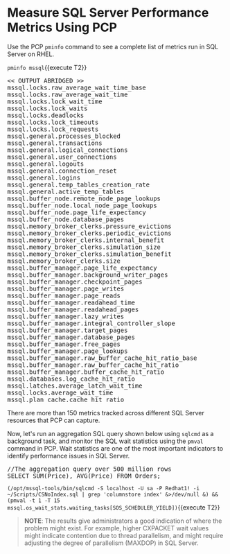 # Measure SQL Server Performance Metrics Using PCP

Use the PCP `pminfo` command to see a complete list of metrics run in SQL Server on RHEL.

`pminfo mssql`{{execute T2}}

<pre class="file">
<< OUTPUT ABRIDGED >>
mssql.locks.raw_average_wait_time_base
mssql.locks.raw_average_wait_time
mssql.locks.lock_wait_time
mssql.locks.lock_waits
mssql.locks.deadlocks
mssql.locks.lock_timeouts
mssql.locks.lock_requests
mssql.general.processes_blocked
mssql.general.transactions
mssql.general.logical_connections
mssql.general.user_connections
mssql.general.logouts
mssql.general.connection_reset
mssql.general.logins
mssql.general.temp_tables_creation_rate
mssql.general.active_temp_tables
mssql.buffer_node.remote_node_page_lookups
mssql.buffer_node.local_node_page_lookups
mssql.buffer_node.page_life_expectancy
mssql.buffer_node.database_pages
mssql.memory_broker_clerks.pressure_evictions
mssql.memory_broker_clerks.periodic_evictions
mssql.memory_broker_clerks.internal_benefit
mssql.memory_broker_clerks.simulation_size
mssql.memory_broker_clerks.simulation_benefit
mssql.memory_broker_clerks.size
mssql.buffer_manager.page_life_expectancy
mssql.buffer_manager.background_writer_pages
mssql.buffer_manager.checkpoint_pages
mssql.buffer_manager.page_writes
mssql.buffer_manager.page_reads
mssql.buffer_manager.readahead_time
mssql.buffer_manager.readahead_pages
mssql.buffer_manager.lazy_writes
mssql.buffer_manager.integral_controller_slope
mssql.buffer_manager.target_pages
mssql.buffer_manager.database_pages
mssql.buffer_manager.free_pages
mssql.buffer_manager.page_lookups
mssql.buffer_manager.raw_buffer_cache_hit_ratio_base
mssql.buffer_manager.raw_buffer_cache_hit_ratio
mssql.buffer_manager.buffer_cache_hit_ratio
mssql.databases.log_cache_hit_ratio
mssql.latches.average_latch_wait_time
mssql.locks.average_wait_time
mssql.plan_cache.cache_hit_ratio
</pre>

There are more than 150 metrics tracked across different SQL Server resources that PCP can capture. 

Now, let's run an aggregation SQL query shown below using `sqlcmd` as a background task, and monitor the SQL wait statistics using the `pmval` command in PCP. Wait statistics are one of the most important indicators to identify performance issues in SQL Server. 

<pre class="file">
//The aggregation query over 500 million rows
SELECT SUM(Price), AVG(Price) FROM Orders;
</pre>

`(/opt/mssql-tools/bin/sqlcmd -S localhost -U sa -P Redhat1! -i ~/Scripts/CSNoIndex.sql | grep 'columnstore index' &>/dev/null &) && (pmval -t 1 -T 15 mssql.os_wait_stats.waiting_tasks[SOS_SCHEDULER_YIELD])`{{execute T2}}

> **NOTE**:  The results give administrators a good indication of where the problem might exist. For example, higher CXPACKET  wait values might indicate contention due to thread parallelism, and might require adjusting the degree of parallelism (MAXDOP) in SQL Server.
